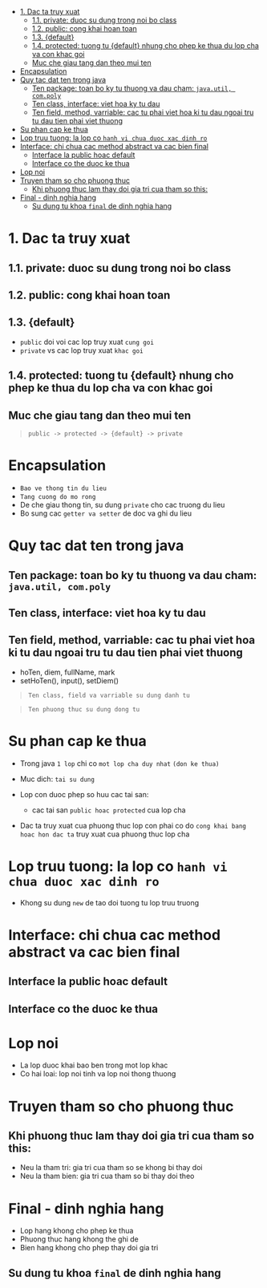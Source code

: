 - [1. Dac ta truy xuat](#1-dac-ta-truy-xuat)
  - [1.1. private: duoc su dung trong noi bo class](#11-private-duoc-su-dung-trong-noi-bo-class)
  - [1.2. public: cong khai hoan toan](#12-public-cong-khai-hoan-toan)
  - [1.3. {default}](#13-default)
  - [1.4. protected: tuong tu {default} nhung cho phep ke thua du lop cha va con khac goi](#14-protected-tuong-tu-default-nhung-cho-phep-ke-thua-du-lop-cha-va-con-khac-goi)
  - [Muc che giau tang dan theo mui ten](#muc-che-giau-tang-dan-theo-mui-ten)
- [Encapsulation](#encapsulation)
- [Quy tac dat ten trong java](#quy-tac-dat-ten-trong-java)
  - [Ten package: toan bo ky tu thuong va dau cham: `java.util, com.poly`](#ten-package-toan-bo-ky-tu-thuong-va-dau-cham-javautil-compoly)
  - [Ten class, interface: viet hoa ky tu dau](#ten-class-interface-viet-hoa-ky-tu-dau)
  - [Ten field, method, varriable: cac tu phai viet hoa ki tu dau ngoai tru tu dau tien phai viet thuong](#ten-field-method-varriable-cac-tu-phai-viet-hoa-ki-tu-dau-ngoai-tru-tu-dau-tien-phai-viet-thuong)
- [Su phan cap ke thua](#su-phan-cap-ke-thua)
- [Lop truu tuong: la lop co `hanh vi chua duoc xac dinh ro`](#lop-truu-tuong-la-lop-co-hanh-vi-chua-duoc-xac-dinh-ro)
- [Interface: chi chua cac method abstract va cac bien final](#interface-chi-chua-cac-method-abstract-va-cac-bien-final)
  - [Interface la public hoac default](#interface-la-public-hoac-default)
  - [Interface co the duoc ke thua](#interface-co-the-duoc-ke-thua)
- [Lop noi](#lop-noi)
- [Truyen tham so cho phuong thuc](#truyen-tham-so-cho-phuong-thuc)
  - [Khi phuong thuc lam thay doi gia tri cua tham so this:](#khi-phuong-thuc-lam-thay-doi-gia-tri-cua-tham-so-this)
- [Final - dinh nghia hang](#final---dinh-nghia-hang)
  - [Su dung tu khoa `final` de dinh nghia hang](#su-dung-tu-khoa-final-de-dinh-nghia-hang)

# 1. Dac ta truy xuat

## 1.1. private: duoc su dung trong noi bo class

## 1.2. public: cong khai hoan toan

## 1.3. {default}

- `public` doi voi cac lop truy xuat `cung goi`
- `private` vs cac lop truy xuat `khac goi`

## 1.4. protected: tuong tu {default} nhung cho phep ke thua du lop cha va con khac goi

## Muc che giau tang dan theo mui ten

> `public -> protected -> {default} -> private`

# Encapsulation

- `Bao ve thong tin du lieu`
- `Tang cuong do mo rong`
- De che giau thong tin, su dung `private` cho cac truong du lieu
- Bo sung cac `getter va setter` de doc va ghi du lieu

# Quy tac dat ten trong java

## Ten package: toan bo ky tu thuong va dau cham: `java.util, com.poly`

## Ten class, interface: viet hoa ky tu dau

## Ten field, method, varriable: cac tu phai viet hoa ki tu dau ngoai tru tu dau tien phai viet thuong

- hoTen, diem, fullName, mark
- setHoTen(), input(), setDiem()

> `Ten class, field va varriable su dung danh tu`

> `Ten phuong thuc su dung dong tu`

# Su phan cap ke thua

- Trong java `1 lop` chi co `mot lop cha duy nhat` `(don ke thua)`

- Muc dich: `tai su dung`
- Lop con duoc phep so huu cac tai san:

  - cac tai san `public hoac protected` cua lop cha

- Dac ta truy xuat cua phuong thuc lop con phai co do `cong khai bang hoac hon dac ta` truy xuat cua phuong thuc lop cha

# Lop truu tuong: la lop co `hanh vi chua duoc xac dinh ro`

- Khong su dung `new` de tao doi tuong tu lop truu truong

# Interface: chi chua cac method abstract va cac bien final

## Interface la public hoac default

## Interface co the duoc ke thua

# Lop noi

- La lop duoc khai bao ben trong mot lop khac
- Co hai loai: lop noi tinh va lop noi thong thuong

# Truyen tham so cho phuong thuc

## Khi phuong thuc lam thay doi gia tri cua tham so this:

- Neu la tham tri: gia tri cua tham so se khong bi thay doi
- Neu la tham bien: gia tri cua tham so bi thay doi theo

# Final - dinh nghia hang

- Lop hang khong cho phep ke thua
- Phuong thuc hang khong the ghi de
- Bien hang khong cho phep thay doi gia tri

## Su dung tu khoa `final` de dinh nghia hang
